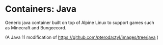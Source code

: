 # Containers: Java
Generic java container built on top of Alpine Linux to support games such as Minecraft and Bungeecord.

(A Java 11 modification of https://github.com/pterodactyl/images/tree/java )
